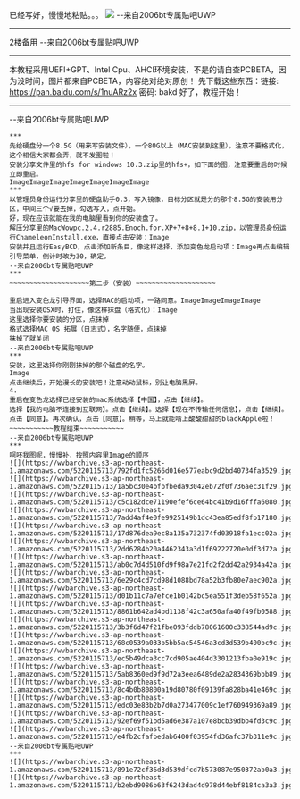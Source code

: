 已经写好，慢慢地粘贴。。。 
![](https://wvbarchive.s3-ap-northeast-1.amazonaws.com/5220115713/94f352fbe6cd7b8968613117052442a7d8330e0e.jpg)
 --来自2006bt专属贴吧UWP
***
2楼备用
 --来自2006bt专属贴吧UWP
***
本教程采用UEFI+GPT、Intel Cpu、AHCI环境安装，不是的请自查PCBETA，因为没时间，图片都来自PCBETA，内容绝对绝对原创！
先下载这些东西：链接: https://pan.baidu.com/s/1nuARz2x 密码: bakd
好了，教程开始！
***
 --来自2006bt专属贴吧UWP
~~~~~~~~~~~~~~~~~~~~第一步（准备）~~~~~~~~~~~~~~~~~~~~
***
先给硬盘分一个8.5G（用来写安装文件），一个80G以上（MAC安装到这里），注意不要格式化，这个相信大家都会弄，就不发图啦！
安装分享文件里的hfs for windows 10.3.zip里的hfs+，如下面的图，注意要重启的时候立即重启。
ImageImageImageImageImageImageImage
***
以管理员身份运行分享里的硬盘助手0.3，写入镜像，目标分区就是分的那个8.5G的安装用分区，中间三个√要去掉，勾选写入，点开始。
好，现在应该就能在我的电脑里看到你的安装盘了。
解压分享里的MacWowpc.2.4.r2885.Enoch.for.XP+7+8+8.1+10.zip，以管理员身份运行ChameleonInstall.exe，直接点击安装：Image
安装并且运行EasyBCD，点击添加新条目，像这样选择，添加变色龙启动项：Image再点击编辑引导菜单，倒计时改为30，确定。
--来自2006bt专属贴吧UWP
***
~~~~~~~~~~~~~~~~~~~~第二步（安装）~~~~~~~~~~~~~~~~~~~~

重启进入变色龙引导界面，选择MAC的启动项，一路同意。ImageImageImageImage
当出现安装OSX时，打住，像这样抹盘（格式化）：Image
这里选择你要安装的分区，点抹掉
格式选择MAC OS 拓展（日志式），名字随便，点抹掉
抹掉了就关闭
--来自2006bt专属贴吧UWP
***
安装，这里选择你刚刚抹掉的那个磁盘的名字。
Image
点击继续后，开始漫长的安装吧！注意动动鼠标，别让电脑黑屏。
4.
重启在变色龙选择已经安装的mac系统选择【中国】，点击【继续】。
选择【我的电脑不连接到互联网】。点击【继续】。选择【现在不传输任何信息】，点击【继续】。点击【同意】。再次确认，点击【同意】。稍等，马上就能啃上酸酸甜甜的blackApple啦！
~~~~~~~~~~~教程结束~~~~~~~~~~~
--来自2006bt专属贴吧UWP
***
啊呸我图呢，慢慢补，按照内容里Image的顺序
![](https://wvbarchive.s3-ap-northeast-1.amazonaws.com/5220115713/792fd1fc5266d016e577eabc9d2bd40734fa3529.jpg)
![](https://wvbarchive.s3-ap-northeast-1.amazonaws.com/5220115713/1a5bc30e4bfbfbeda93042eb72f0f736aec31f29.jpg)
![](https://wvbarchive.s3-ap-northeast-1.amazonaws.com/5220115713/c5c182dce71190efef6ce64bc41b9d16fffa6080.jpg)
![](https://wvbarchive.s3-ap-northeast-1.amazonaws.com/5220115713/7add4af4e0fe9925149b1dc43ea85edf8fb17180.jpg)
![](https://wvbarchive.s3-ap-northeast-1.amazonaws.com/5220115713/17d876dea9ec8a135a732374fd03918fa1ecc02a.jpg)
![](https://wvbarchive.s3-ap-northeast-1.amazonaws.com/5220115713/2dd6284b20a4462343a3d1f69222720e0df3d72a.jpg)
![](https://wvbarchive.s3-ap-northeast-1.amazonaws.com/5220115713/ab0c7d4d510fd9f98a7e21fd2f2dd42a2934a42a.jpg)
![](https://wvbarchive.s3-ap-northeast-1.amazonaws.com/5220115713/6e29c4cd7cd98d1088bd78a52b3fb80e7aec902a.jpg)
![](https://wvbarchive.s3-ap-northeast-1.amazonaws.com/5220115713/d01b11c7a7efce1b0142bc5ea551f3deb58f652a.jpg)
![](https://wvbarchive.s3-ap-northeast-1.amazonaws.com/5220115713/8861b642ad4bd1138f42c3a650afa40f49fb0588.jpg)
![](https://wvbarchive.s3-ap-northeast-1.amazonaws.com/5220115713/3b3f6d47f21fbe093fddb78061600c338544ad9c.jpg)
![](https://wvbarchive.s3-ap-northeast-1.amazonaws.com/5220115713/68c0539a033b5bb5ac54546a3cd3d539b400bc9c.jpg)
![](https://wvbarchive.s3-ap-northeast-1.amazonaws.com/5220115713/ec5b49dca3cc7cd905ae404d3301213fba0e919c.jpg)
![](https://wvbarchive.s3-ap-northeast-1.amazonaws.com/5220115713/5ab8360ed9f9d72a3eea6489de2a2834369bbb89.jpg)
![](https://wvbarchive.s3-ap-northeast-1.amazonaws.com/5220115713/8c4b0b80800a19d80780f09139fa828ba41e469c.jpg)
![](https://wvbarchive.s3-ap-northeast-1.amazonaws.com/5220115713/edc03e83b2b7d0a273477009c1ef760949369a89.jpg)
![](https://wvbarchive.s3-ap-northeast-1.amazonaws.com/5220115713/92ef69f51bd5ad6e387a107e8bcb39dbb4fd3c9c.jpg)
![](https://wvbarchive.s3-ap-northeast-1.amazonaws.com/5220115713/e4fb2cfafbedab6400f03954fd36afc37b311e9c.jpg)
--来自2006bt专属贴吧UWP
***
![](https://wvbarchive.s3-ap-northeast-1.amazonaws.com/5220115713/891e72cf36d3d539dfcd7b573087e950372ab0a3.jpg)
![](https://wvbarchive.s3-ap-northeast-1.amazonaws.com/5220115713/b2ebd9086b63f6243dad4d978d44ebf8184ca3a3.jpg)